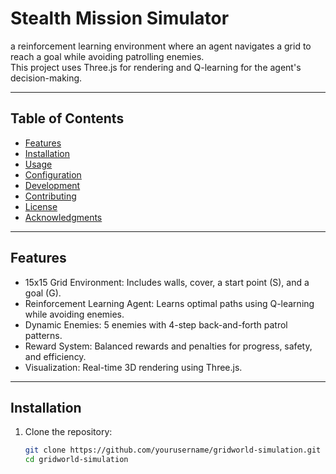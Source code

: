# Stealth Mission Simulator

a reinforcement learning environment where an agent navigates a grid to reach a goal while avoiding patrolling enemies.  
This project uses Three.js for rendering and Q-learning for the agent's decision-making.

---

## Table of Contents

- [Features](#features)
- [Installation](#installation)
- [Usage](#usage)
- [Configuration](#configuration)
- [Development](#development)
- [Contributing](#contributing)
- [License](#license)
- [Acknowledgments](#acknowledgments)

---

## Features

- 15x15 Grid Environment: Includes walls, cover, a start point (S), and a goal (G).
- Reinforcement Learning Agent: Learns optimal paths using Q-learning while avoiding enemies.
- Dynamic Enemies: 5 enemies with 4-step back-and-forth patrol patterns.
- Reward System: Balanced rewards and penalties for progress, safety, and efficiency.
- Visualization: Real-time 3D rendering using Three.js.

---

## Installation

1. Clone the repository:
   ```bash
   git clone https://github.com/yourusername/gridworld-simulation.git
   cd gridworld-simulation
